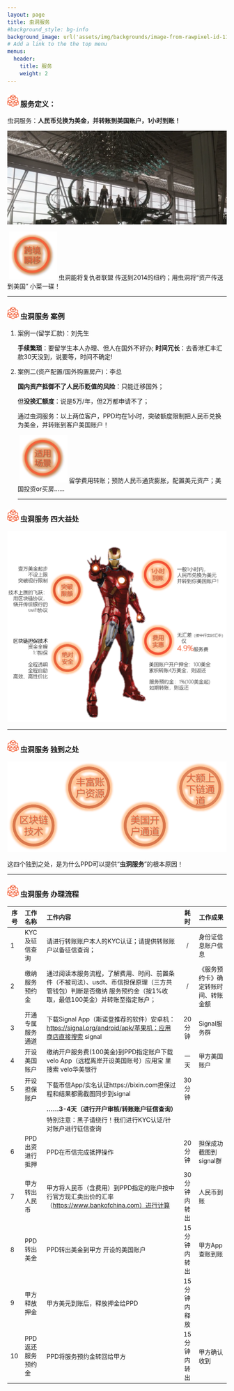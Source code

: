 ```yaml
---
layout: page
title: 虫洞服务
#background_style: bg-info
background_image: url('assets/img/backgrounds/image-from-rawpixel-id-1199650-jpeg.jpg')
# Add a link to the the top menu
menus:
  header:
    title: 服务
    weight: 2
---
```


### <img src="assets/img/wormhole/logo2.png" alt="logo2" style="zoom: 5%;" /> 服务定义：

​			虫洞服务：**人民币兑换为美金，并转账到美国账户，1小时到账！**

<img src="assets/img/wormhole/4.png" style="zoom:75%;" />

​							<img src="assets/img/wormhole/fast.png" style="zoom:45%;" />	虫洞能将复仇者联盟 传送到2014的纽约；用虫洞将“资产传送到美国” 小菜一碟！

------

### <img src="assets/img/wormhole/logo2.png" alt="logo2" style="zoom: 5%;" /> 虫洞服务 案例

1. 案例一(留学汇款)：刘先生

   **手续繁琐**：要留学生本人办理、但人在国外不好办;
   **时间冗长**：去香港汇丰汇款30天没到，说要等，时间不确定!



2. 案例二(资产配置/国外购置房产)：李总

   **国内资产抵御不了人民币贬值的风险**：只能迁移国外；

   但**没换汇额度**：说是5万/年，但2万都申请不了；



   通过虫洞服务：以上两位客户，PPD均在1小时，突破额度限制把人民币兑换为美金，并转账到客户美国账户！

   ​						<img src="assets/img/wormhole/fitto.png" style="zoom:45%;" />     留学费用转账；预防人民币通货膨胀，配置美元资产；美国投资or买房……

   ------

### <img src="assets/img/wormhole/logo2.png" alt="logo2" style="zoom: 5%;" /> 虫洞服务 四大益处

<img src="assets/img/wormhole/fourb.png" style="zoom: 60%;" />

------

### <img src="assets/img/wormhole/logo2.png" alt="logo2" style="zoom: 5%;" /> 虫洞服务 独到之处

<img src="assets/img/wormhole/special.png" style="zoom:60%;" />

​			这四个独到之处，是为什么PPD可以提供“**虫洞服务**”的根本原因！

------

### <img src="assets/img/wormhole/logo2.png" alt="logo2" style="zoom: 5%;" /> 虫洞服务 办理流程

| **序号** | **工作名称**      | **工作内容**                                                 |   **耗时**   | **工作成果**                         |
| -------- | :---------------- | :----------------------------------------------------------- | :----------: | ------------------------------------ |
| 1        | KYC及征信查询     | 请进行转账账户本人的KYC认证；请提供转账账户以备征信查询；    |      /       | 身份证信息账户信息                   |
| 2        | 缴纳服务预约金    | 通过阅读本服务流程，了解费用、时间、前置条件（不被司法）、usdt、币信担保原理（三方共管钱包）判断是否缴纳 服务预约金（按1%收取，最低100美金）并转账至指定账户； |      /       | 《服务预约卡》确定转账时间、转账金额 |
| 3        | 开通专属服务通道  | 下载Signal App（斯诺登推荐的软件）安卓机：https://signal.org/android/apk/苹果机：应用商店直接搜索 signal |    20分钟    | Signal服务群                         |
| 4        | 开设美国账户      | 缴纳开户服务费(100美金)到PPD指定账户下载 velo App（远程离岸开设美国账号）应用宝 里 搜索 velo华美银行 |     一天     | 甲方美国账户                         |
| 5        | 开设担保账户      | 下载币信App/实名认证https://bixin.com担保过程和结果都需截图同步到signal |    30分钟    |                                      |
|          |                   | **……3-4天（进行开户审核/转账账户征信查询）**                 |              |                                      |
|          |                   | 特别注意：黑子请绕行！我们进行KYC认证/针对账户进行征信查询   |              |                                      |
| 6        | PPD 出资进行抵押  | PPD在币信完成抵押操作                                        |    20分钟    | 担保成功截图到signal群               |
| 7        | 甲方转出人民币    | 甲方将人民币（含费用）到PPD指定的账户按中行官方现汇卖出价的汇率（https://www.bankofchina.com）进行计算 | 30分钟内转出 | 人民币到账                           |
| 8        | PPD转出美金       | PPD转出美金到甲方 开设的美国账户                             | 15分钟内转出 | 甲方App查账到账                      |
| 9        | 甲方释放押金      | 甲方美元到账后，释放押金给PPD                                | 15分钟内释放 |                                      |
| 10       | PPD返还服务预约金 | PPD将服务预约金转回给甲方                                    | 15分钟内转出 | 甲方确认收到                         |
